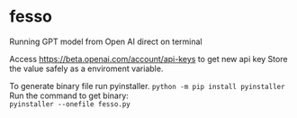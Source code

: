 # fesso
Running GPT model from Open AI direct on terminal

Access https://beta.openai.com/account/api-keys to get new api key
Store the value safely as a enviroment variable.

To generate binary file run pyinstaller.
`python -m pip install pyinstaller`
Run the command to get binary:  
`pyinstaller --onefile fesso.py`

